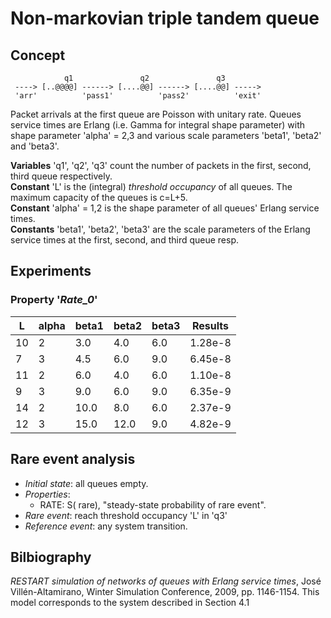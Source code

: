 Non-markovian triple tandem queue
=================================

Concept
-------

```
            q1               q2               q3
 ----> [..@@@@] ------> [....@@] ------> [....@@] ----->
 'arr'          'pass1'          'pass2'          'exit'
```

Packet arrivals at the first queue are Poisson with unitary rate.
Queues service times are Erlang (i.e. Gamma for integral shape parameter)
with shape parameter 'alpha' = 2,3 and various scale parameters 'beta1',
'beta2' and 'beta3'.

**Variables** 'q1', 'q2', 'q3' count the number of packets in the
first, second, third queue respectively.<br>
**Constant** 'L' is the (integral) _threshold occupancy_ of all queues.
The maximum capacity of the queues is c=L+5.<br>
**Constant** 'alpha' = 1,2 is the shape parameter of all queues'
Erlang service times.<br>
**Constants** 'beta1', 'beta2', 'beta3' are the scale parameters of
the Erlang service times at the first, second, and third queue resp.

Experiments
-----------
### Property '_Rate_0_'

|  L | alpha | beta1 | beta2 | beta3 | Results |
|----|-------|-------|-------|-------|---------|
| 10 |   2   |  3.0  |  4.0  |  6.0  | 1.28e-8 |
|  7 |  3    |  4.5  |  6.0  |  9.0  | 6.45e-8 |
| 11 |   2   |  6.0  |  4.0  |  6.0  | 1.10e-8 |
|  9 |  3    |  9.0  |  6.0  |  9.0  | 6.35e-9 |
| 14 |   2   | 10.0  |  8.0  |  6.0  | 2.37e-9 |
| 12 |  3    | 15.0  | 12.0  |  9.0  | 4.82e-9 |


Rare event analysis
-------------------

- _Initial state_: all queues empty.
- _Properties_:
    - RATE: S( rare), "steady-state probability of rare event".
- _Rare event_: reach threshold occupancy 'L' in 'q3'
- _Reference event_: any system transition.

Bilbiography
------------
_RESTART simulation of networks of queues with Erlang service times_,
José Villén-Altamirano, Winter Simulation Conference, 2009, pp. 1146-1154.
This model corresponds to the system described in Section 4.1
